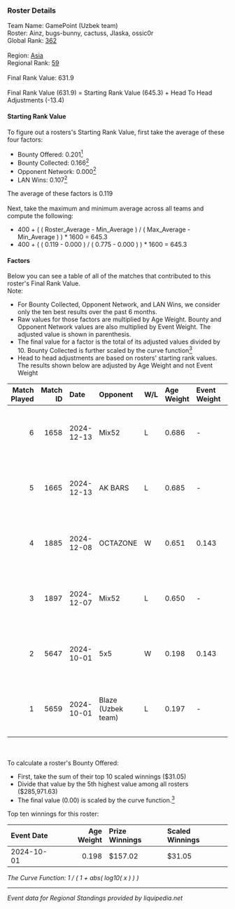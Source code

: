 ### Roster Details<br />
Team Name: GamePoint (Uzbek team)<br />
Roster: Ainz, bugs-bunny, cactuss, JIaska, ossic0r<br />
Global Rank: [362](../../standings_global_2025_02_28.md)<br />
<br />
Region: [Asia]( ../../standings_asia_2025_02_28.md)<br />
Regional Rank: [59]( ../../standings_asia_2025_02_28.md)<br />
<br />
Final Rank Value:  631.9<br />
<br />
Final Rank Value (631.9) = Starting Rank Value (645.3) + Head To Head Adjustments (-13.4)<br />

#### Starting Rank Value<br />
To figure out a rosters's Starting Rank Value, first take the average of these four factors:<br />
- Bounty Offered: 0.201[<sup>1</sup>](#table2)
- Bounty Collected: 0.166[<sup>2</sup>](#table1)
- Opponent Network: 0.000[<sup>2</sup>](#table1)
- LAN Wins: 0.107[<sup>2</sup>](#table1)

The average of these factors is 0.119<br />
<br />
Next, take the maximum and minimum average across all teams and compute the following:<br />
- 400 + ( ( Roster_Average - Min_Average ) / ( Max_Average - Min_Average ) ) * 1600 = 645.3
- 400 + ( ( 0.119 - 0.000 ) / ( 0.775 - 0.000 ) ) * 1600 = 645.3


#### Factors<br />
Below you can see a table of all of the matches that contributed to this roster's Final Rank Value.<br />
Note:<br />

- For Bounty Collected, Opponent Network, and LAN Wins, we consider only the ten best results over the past 6 months.
- Raw values for those factors are multiplied by Age Weight. Bounty and Opponent Network values are also multiplied by Event Weight. The adjusted value is shown in parenthesis.
- The final value for a factor is the total of its adjusted values divided by 10. Bounty Collected is further scaled by the curve function[<sup>3</sup>](#curveFunction)
- Head to head adjustments are based on rosters' starting rank values. The results shown below are adjusted by Age Weight and not Event Weight
<span id="table1"></span><br />


| Match Played | Match ID | Date       | Opponent           | W/L | Age Weight | Event Weight | Bounty Collected | Opponent Network | LAN Wins  | H2H Adj. | Roster                                      |
| -: | -: | :- | :- | :- | :- | :- | :- | :- | :- | -: | :- |
|            6 |     1658 | 2024-12-13 | Mix52              | L   | 0.686      | -            | -                | -                | -         |    -6.79 | Ainz, bugs-bunny, cactuss, JIaska, ossic0r  |
|            5 |     1665 | 2024-12-13 | AK BARS            | L   | 0.685      | -            | -                | -                | -         |    -4.65 | Ainz, bugs-bunny, cactuss, JIaska, ossic0r  |
|            4 |     1885 | 2024-12-08 | OCTAZONE           | W   | 0.651      | 0.143        | 0.001 (0.000)    | 0.037 (0.003)    | 1 (0.651) |     7.01 | Ainz, bugs-bunny, cactuss, JIaska, ossic0r  |
|            3 |     1897 | 2024-12-07 | Mix52              | L   | 0.650      | -            | -                | -                | -         |    -6.66 | Ainz, bugs-bunny, cactuss, JIaska, ossic0r  |
|            2 |     5647 | 2024-10-01 | 5x5                | W   | 0.198      | 0.143        | 0.000 (0.000)    | 0.000 (0.000)    | 1 (0.198) |     1.27 | Ainz, bugs-bunny, Ingenium, JIoelL, ossic0r |
|            1 |     5659 | 2024-10-01 | Blaze (Uzbek team) | L   | 0.197      | -            | -                | -                | -         |    -3.58 | Ainz, bugs-bunny, Ingenium, JIoelL, ossic0r |

<br />
<span id="table2"></span><br />
To calculate a roster's Bounty Offered:<br />

- First, take the sum of their top 10 scaled winnings ($31.05)
- Divide that value by the 5th highest value among all rosters ($285,971.63)
- The final value (0.00) is scaled by the curve function.[<sup>3</sup>](#curveFunction)

Top ten winnings for this roster:<br />

| Event Date | Age Weight | Prize Winnings | Scaled Winnings |
| :- | -: | :- | :- |
| 2024-10-01 |      0.198 | $157.02        | $31.05          |


<span id="curveFunction"></span>_The Curve Function: 1 / ( 1 + abs( log10( x ) ) )_<br />

---
_Event data for Regional Standings provided by liquipedia.net_<br />
